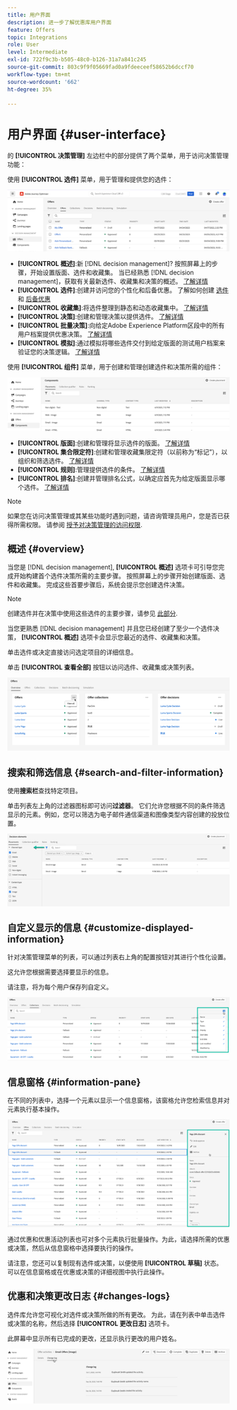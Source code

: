 ```yaml
---
title: 用户界面
description: 进一步了解优惠库用户界面
feature: Offers
topic: Integrations
role: User
level: Intermediate
exl-id: 722f9c3b-b505-48c0-b126-31a7a841c245
source-git-commit: 803c9f9f05669fad0a9fdeeceef58652b6dccf70
workflow-type: tm+mt
source-wordcount: '662'
ht-degree: 35%

---
```


# 用户界面 {#user-interface}

的 **[!UICONTROL 决策管理]** 左边栏中的部分提供了两个菜单，用于访问决策管理功能：

使用 **[!UICONTROL 选件]** 菜单，用于管理和提供您的选件：


![](../assets/offers_menu.png)

* **[!UICONTROL 概述]**:新 [!DNL decision management]? 按照屏幕上的步骤，开始设置版面、选件和收藏集。 当已经熟悉 [!DNL decision management]，获取有关最新选件、收藏集和决策的概述。 [了解详情](#overview)
* **[!UICONTROL 选件]**:创建并访问您的个性化和后备优惠。 了解如何创建 [选件](../offer-library/creating-personalized-offers.md) 和 [后备优惠](../offer-library/creating-fallback-offers.md)
* **[!UICONTROL 收藏集]**:将选件整理到静态和动态收藏集中。 [了解详情](../offer-library/creating-collections.md)
* **[!UICONTROL 决策]**:创建和管理决策以提供选件。 [了解详情](../offer-activities/create-offer-activities.md)
* **[!UICONTROL 批量决策]**:向给定Adobe Experience Platform区段中的所有用户档案提供优惠决策。 [了解详情](../batch-delivery.md)
* **[!UICONTROL 模拟]**:通过模拟将哪些选件交付到给定版面的测试用户档案来验证您的决策逻辑。 [了解详情](../offer-activities/simulation.md)

使用 **[!UICONTROL 组件]** 菜单，用于创建和管理创建选件和决策所需的组件：

![](../assets/offer_activities.png)

* **[!UICONTROL 版面]**:创建和管理将显示选件的版面。 [了解详情](../offer-library/creating-placements.md)
* **[!UICONTROL 集合限定符]**:创建和管理收藏集限定符（以前称为“标记”），以组织和筛选选件。 [了解详情](../offer-library/creating-tags.md)
* **[!UICONTROL 规则]**:管理提供选件的条件。 [了解详情](../offer-library/creating-decision-rules.md)
* **[!UICONTROL 排名]**:创建并管理排名公式，以确定应首先为给定版面显示哪个选件。 [了解详情](../ranking/create-ranking-formulas.md)

>[!NOTE]
>
>如果您在访问决策管理或其某些功能时遇到问题，请咨询管理员用户，您是否已获得所需权限。 请参阅 [授予对决策管理的访问权限](starting-offer-decisioning.md#granting-acess-to-decision-management).

## 概述 {#overview}

当您是 [!DNL decision management], **[!UICONTROL 概述]** 选项卡可引导您完成开始构建首个选件决策所需的主要步骤。 按照屏幕上的步骤开始创建版面、选件和收藏集。 完成这些首要步骤后，系统会提示您创建选件决策。

>[!NOTE]
>
>创建选件并在决策中使用这些选件的主要步骤，请参见 [此部分](../offer-library/key-steps.md).

当您更熟悉 [!DNL decision management] 并且您已经创建了至少一个选件决策， **[!UICONTROL 概述]** 选项卡会显示您最近的选件、收藏集和决策。

单击选件或决定直接访问选定项目的详细信息。

单击 **[!UICONTROL 查看全部]** 按钮以访问选件、收藏集或决策列表。

![](../assets/overview_view-all.png)

## 搜索和筛选信息 {#search-and-filter-information}

使用&#x200B;**搜索栏**&#x200B;查找特定项目。

单击列表左上角的过滤器图标即可访问&#x200B;**过滤器**。 它们允许您根据不同的条件筛选显示的元素。例如，您可以筛选为电子邮件通信渠道和图像类型内容创建的投放位置。

![](../assets/filters.png)

## 自定义显示的信息 {#customize-displayed-information}

针对决策管理菜单的列表，可以通过列表右上角的配置按钮对其进行个性化设置。

这允许您根据需要选择要显示的信息。

请注意，将为每个用户保存列自定义。

![](../assets/columns.png)

## 信息窗格 {#information-pane}

在不同的列表中，选择一个元素以显示一个信息窗格，该窗格允许您检索信息并对元素执行基本操作。

![](../assets/information-pane.png)

通过优惠和优惠活动列表也可对多个元素执行批量操作。为此，请选择所需的优惠或决策，然后从信息窗格中选择要执行的操作。

请注意，您还可以复制现有选件或决策，以便使用 **[!UICONTROL 草稿]** 状态。 可以在信息窗格或在优惠或决策的详细视图中执行此操作。

## 优惠和决策更改日志 {#changes-logs}

选件库允许您可视化对选件或决策所做的所有更改。 为此，请在列表中单击选件或决策的名称，然后选择 **[!UICONTROL 更改日志]** 选项卡。

此屏幕中显示所有已完成的更改，还显示执行更改的用户姓名。

![](../assets/change-logs.png)
